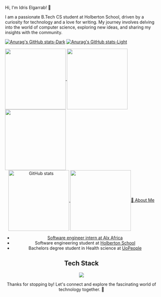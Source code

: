  Hi, I'm Idris Elgarrab! 👋

I am a passionate B.Tech CS student at Holberton School, driven by a curiosity for technology and a love for writing. My journey involves delving into the world of computer science, exploring new ideas, and sharing my insights with the community.

[![Anurag's GitHub stats-Dark](https://github-readme-stats.vercel.app/api?username=anarchyninetynine&show_icons=true&include_all_commits=true&theme=codeSTACKr#gh-dark-mode-only)](https://github.com/anuraghazra/github-readme-stats#gh-dark-mode-only)
[![Anurag's GitHub stats-Light](https://github-readme-stats.vercel.app/api?username=anuraghazra&show_icons=true&&include_all_commits=true&theme=catppuccin_latte#gh-light-mode-only)](https://github.com/anuraghazra/github-readme-stats#gh-light-mode-only)

<a href="https://github.com/anuraghazra/github-readme-stats">
  <img height=200 align="center" src="https://github-readme-stats.vercel.app/api?username=anarchyninetynine&show_icons=true&include_all_commits=true&theme=codeSTACKr#gh-dark-mode-only" />
  <img height=200 align="center" src="https://github-readme-stats.vercel.app/api?username=anarchyninetynine&show_icons=true&include_all_commits=true&theme=catppuccin_latte#gh-light-mode-only" />
</a>
<a href="https://github.com/anuraghazra/convoychat">
  <img height=200 align="center" src="https://github-readme-stats.vercel.app/api/top-langs?username=anarchyninetynine&layout=compact&langs_count=8&card_width=320" />
</a>

<div align="center">

  <a href="https://github.com/anuraghazra/github-readme-stats">
    <picture>
      <source 
        srcset="https://github-readme-stats.vercel.app/api?username=anarchyninetynine&show_icons=true&include_all_commits=true&theme=codeSTACKr" 
        media="(prefers-color-scheme: dark)" />
      <source 
        srcset="https://github-readme-stats.vercel.app/api?username=anarchyninetynine&show_icons=true&include_all_commits=true&theme=catppuccin_latte" 
        media="(prefers-color-scheme: light)" />
      <img height="200" align="center" alt="GitHub stats" src="https://github-readme-stats.vercel.app/api?username=anarchyninetynine&show_icons=true&include_all_commits=true" />
    </picture>
  </a>

  <a href="https://github.com/anuraghazra/convoychat">
    <img 
      height="200" 
      align="center" 
      src="https://github-readme-st



## 🚀 About Me
- Software engineer intern at [Alx Africa](https://www.alxafrica.com/)
- Software engineering student at [Holberton School](https://www.holbertonschool.com/)
- Bachelors degree student in Health science at [UoPeople](https://www.uopeople.edu/)



## Tech Stack
<p align="center">
  <a href="https://skillicons.dev">
    <img src="https://skillicons.dev/icons?i=c,python,java,javascript,php,flask,bash,html,css,bootstrap,p5js,nodejs,figma,tensorflow,linux,ubuntu,git,vim" />
  </a>
</p>

Thanks for stopping by! Let's connect and explore the fascinating world of technology together. 🚀

